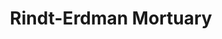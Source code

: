 ---
title: "Rindt-Erdman Mortuary"
url: /arkansas-city/rindt-erdman-mortuary/
shop: funeral directors
---